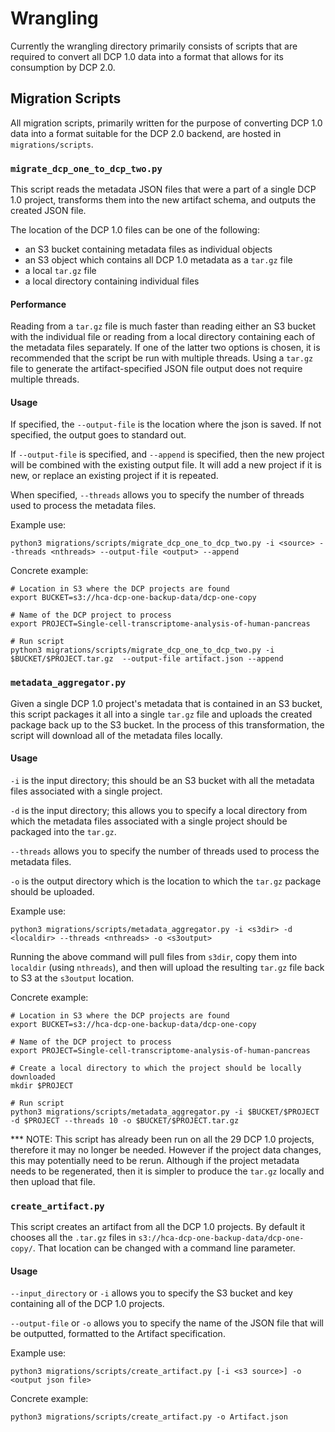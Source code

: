 # Wrangling

Currently the wrangling directory primarily consists of scripts that are required to convert all DCP 1.0 data into a format that allows for its consumption by DCP 2.0. 

## Migration Scripts

All migration scripts, primarily written for the purpose of converting DCP 1.0 data into a format suitable for the DCP 2.0 backend, are hosted in `migrations/scripts`. 

### `migrate_dcp_one_to_dcp_two.py`

This script reads the metadata JSON files that were a part of a single DCP 1.0 project, transforms them into the new artifact schema, and outputs the created JSON file. 

The location of the DCP 1.0 files can be one of the following:
 * an S3 bucket containing metadata files as individual objects
 * an S3 object which contains all DCP 1.0 metadata as a `tar.gz` file 
 * a local `tar.gz` file
 * a local directory containing individual files
 
#### Performance

Reading from a `tar.gz` file is much faster than reading either an S3 bucket with the individual file or reading from a local directory containing each of the metadata files separately. If one of the latter two options is chosen, it is recommended that the script be run with multiple threads. Using a `tar.gz` file to generate the artifact-specified JSON file output does not require multiple threads.

#### Usage

If specified, the `--output-file` is the location where the json is saved. If not specified, the output goes to standard out.

If `--output-file` is specified, and `--append` is specified, then the new project will be combined with the existing output file.  It will add a new project if it is new, or replace an existing project if it is repeated.

When specified, `--threads` allows you to specify the number of threads used to process the metadata files.

Example use:
```
python3 migrations/scripts/migrate_dcp_one_to_dcp_two.py -i <source> --threads <nthreads> --output-file <output> --append
```

Concrete example:
```
# Location in S3 where the DCP projects are found
export BUCKET=s3://hca-dcp-one-backup-data/dcp-one-copy

# Name of the DCP project to process
export PROJECT=Single-cell-transcriptome-analysis-of-human-pancreas

# Run script
python3 migrations/scripts/migrate_dcp_one_to_dcp_two.py -i $BUCKET/$PROJECT.tar.gz  --output-file artifact.json --append
```

### `metadata_aggregator.py`

Given a single DCP 1.0 project's metadata that is contained in an S3 bucket, this script packages it all into a single `tar.gz` file and uploads the created package back up to the S3 bucket. In the process of this transformation, the script will download all of the metadata files locally.

#### Usage

`-i` is the input directory; this should be an S3 bucket with all the metadata files associated with a single project.

`-d` is the input directory; this allows you to specify a local directory from which the metadata files associated with a single project should be packaged into the `tar.gz`.

`--threads` allows you to specify the number of threads used to process the metadata files.

`-o` is the output directory which is the location to which the `tar.gz` package should be uploaded.

Example use:
```
python3 migrations/scripts/metadata_aggregator.py -i <s3dir> -d <localdir> --threads <nthreads> -o <s3output>
```

Running the above command will pull files from `s3dir`, copy them into `localdir` (using `nthreads`), and then will upload the resulting `tar.gz` file back to S3 at the `s3output` location.

Concrete example:
```
# Location in S3 where the DCP projects are found
export BUCKET=s3://hca-dcp-one-backup-data/dcp-one-copy

# Name of the DCP project to process
export PROJECT=Single-cell-transcriptome-analysis-of-human-pancreas

# Create a local directory to which the project should be locally downloaded
mkdir $PROJECT

# Run script
python3 migrations/scripts/metadata_aggregator.py -i $BUCKET/$PROJECT -d $PROJECT --threads 10 -o $BUCKET/$PROJECT.tar.gz
``` 

*** NOTE: This script has already been run on all the 29 DCP 1.0 projects, therefore it may no longer be needed. However if the project data changes, this may potentially need to be rerun. Although if the project metadata needs to be regenerated, then it is simpler to produce the `tar.gz` locally and then upload that file.

### `create_artifact.py`

This script creates an artifact from all the DCP 1.0 projects. By default it chooses all the `.tar.gz` files in `s3://hca-dcp-one-backup-data/dcp-one-copy/`.
That location can be changed with a command line parameter.

#### Usage

`--input_directory` or `-i` allows you to specify the S3 bucket and key containing all of the DCP 1.0 projects.

`--output-file` or `-o` allows you to specify the name of the JSON file that will be outputted, formatted to the Artifact specification.

Example use:
```
python3 migrations/scripts/create_artifact.py [-i <s3 source>] -o <output json file>
```

Concrete example:
```
python3 migrations/scripts/create_artifact.py -o Artifact.json
```
